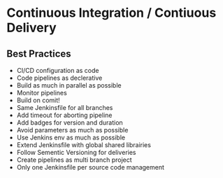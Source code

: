 # Continuous Integration / Contiuous Delivery

##  Best Practices

* CI/CD configuration as code
* Code pipelines as declerative
* Build as much in parallel as possible
* Monitor pipelines
* Build on comit!
* Same Jenkinsfile for all branches
* Add timeout for aborting pipeline
* Add badges for version and duration
* Avoid parameters as much as possible
* Use Jenkins env as much as possible
* Extend Jenkinsfile with global shared librairies
* Follow Sementic Versioning for deliveries 
* Create pipelines as multi branch project
* Only one Jenkinsfile per source code management
